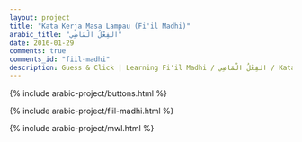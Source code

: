 ```yaml
---
layout: project
title: "Kata Kerja Masa Lampau (Fi'il Madhi)"
arabic_title: "الفِعْلُ الْمَاضِي"
date: 2016-01-29
comments: true
comments_id: "fiil-madhi"
description: Guess & Click | Learning Fi'il Madhi / الفِعْلُ الْمَاضِي / Kata Kerja Masa Lampau - Interactively
---
```


{% include arabic-project/buttons.html %}

{% include arabic-project/fiil-madhi.html %}

{% include arabic-project/mwl.html %}
